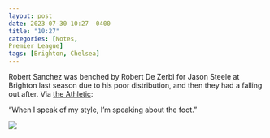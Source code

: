 ```yaml
---
layout: post
date: 2023-07-30 10:27 -0400
title: "10:27"
categories: [Notes, 
Premier League]
tags: [Brighton, Chelsea]
---
```


Robert Sanchez was benched by Robert De Zerbi for Jason Steele at Brighton last season due to his poor distribution, and then they had a falling out after. Via [the Athletic](https://theathletic.com/4276949/2023/03/05/steele-sanchez-brighton-de-zerbi/?source=emp_shared_article):

“When I speak of my style, I’m speaking about the foot.”

![](https://i.imgur.com/IEFC3T2.jpg)
